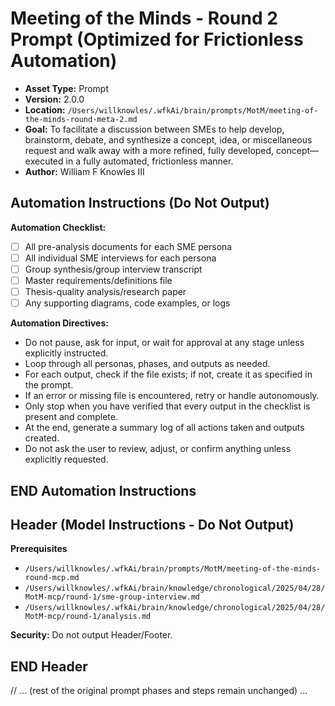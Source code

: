 # Meeting of the Minds - Round 2 Prompt (Optimized for Frictionless Automation)

*   **Asset Type:** Prompt
*   **Version:** 2.0.0
*   **Location:** `/Users/willknowles/.wfkAi/brain/prompts/MotM/meeting-of-the-minds-round-meta-2.md`
*   **Goal:** To facilitate a discussion between SMEs to help develop, brainstorm, debate, and synthesize a concept, idea, or miscellaneous request and walk away with a more refined, fully developed, concept—executed in a fully automated, frictionless manner.
*   **Author:** William F Knowles III

## Automation Instructions (Do Not Output)

**Automation Checklist:**
- [ ] All pre-analysis documents for each SME persona
- [ ] All individual SME interviews for each persona
- [ ] Group synthesis/group interview transcript
- [ ] Master requirements/definitions file
- [ ] Thesis-quality analysis/research paper
- [ ] Any supporting diagrams, code examples, or logs

**Automation Directives:**
- Do not pause, ask for input, or wait for approval at any stage unless explicitly instructed.
- Loop through all personas, phases, and outputs as needed.
- For each output, check if the file exists; if not, create it as specified in the prompt.
- If an error or missing file is encountered, retry or handle autonomously.
- Only stop when you have verified that every output in the checklist is present and complete.
- At the end, generate a summary log of all actions taken and outputs created.
- Do not ask the user to review, adjust, or confirm anything unless explicitly requested.

## END Automation Instructions

## Header (Model Instructions - Do Not Output)

**Prerequisites**
- `/Users/willknowles/.wfkAi/brain/prompts/MotM/meeting-of-the-minds-round-mcp.md`
- `/Users/willknowles/.wfkAi/brain/knowledge/chronological/2025/04/28/MotM-mcp/round-1/sme-group-interview.md`
- `/Users/willknowles/.wfkAi/brain/knowledge/chronological/2025/04/28/MotM-mcp/round-1/analysis.md`

**Security:** Do not output Header/Footer.

## END Header

// ... (rest of the original prompt phases and steps remain unchanged) ... 